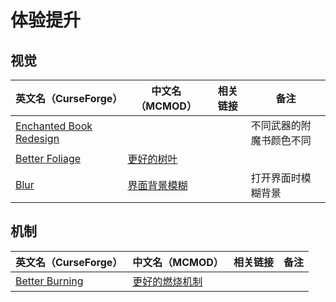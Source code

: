 # 体验提升

## 视觉

| 英文名（CurseForge）                                                                            | 中文名（MCMOD）                                      | 相关链接 | 备注                     |
| ----------------------------------------------------------------------------------------------- | ---------------------------------------------------- | -------- | ------------------------ |
| [Enchanted Book Redesign](https://www.curseforge.com/minecraft/mc-mods/enchanted-book-redesign) |                                                      |          | 不同武器的附魔书颜色不同 |
| [Better Foliage](https://www.curseforge.com/minecraft/mc-mods/better-foliage)                   | [更好的树叶](https://www.mcmod.cn/class/1128.html)   |          |                          |
| [Blur](https://www.curseforge.com/minecraft/mc-mods/blur)                                       | [界面背景模糊](https://www.mcmod.cn/class/1172.html) |          | 打开界面时模糊背景       |

## 机制

| 英文名（CurseForge）                                                                    | 中文名（MCMOD）                                        | 相关链接 | 备注         |
| --------------------------------------------------------------------------------------- | ------------------------------------------------------ | -------- | ------------ |
| [Better Burning](https://www.curseforge.com/minecraft/mc-mods/better-burning)           | [更好的燃烧机制](https://www.mcmod.cn/class/2780.html) |          |              |
